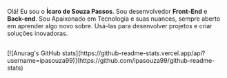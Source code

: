 Olá! Eu sou o **Ícaro de Souza Passos**. Sou desenvolvedor **Front-End** e **Back-end**. Sou Apaixonado em Tecnologia e suas nuances, sempre aberto em aprender algo novo sobre. Usá-las para desenvolver projetos e criar soluções inovadoras.

##
<div>
 [![Anurag's GitHub stats](https://github-readme-stats.vercel.app/api?username=ipasouza99)](https://github.com/ipasouza99/github-readme-stats)
</div>
